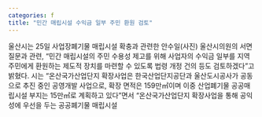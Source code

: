 ```yaml
---
categories: f
title: "민간 매립시설 수익금 일부 주민 환원 검토"
---
```

울산시는 25일 사업장폐기물 매립시설 확충과 관련한 안수일(사진) 울산시의원의 서면질문과 관련, “민간 매립시설의 주민 수용성 제고를 위해 사업자의 수익금 일부를 지역 주민에게 환원하는 제도적 장치를 마련할 수 있도록 법령 개정 건의 등도 검토하겠다”고 밝혔다. 시는 “온산국가산업단지 확장사업은 한국산업단지공단과 울산도시공사가 공동으로 추진 중인 공영개발 사업으로, 확장 면적은 159만㎡이며 이중 산업폐기물 공공매립시설 부지는 15만㎡로 계획하고 있다”면서 “온산국가산업단지 확장사업을 통해 공익성에 우선을 두는 공공폐기물 매립시설